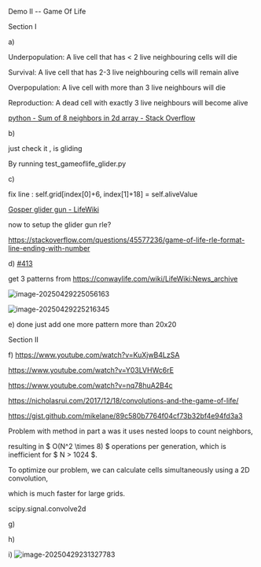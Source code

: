 Demo II -- Game Of Life

Section I

a)

Underpopulation: A live cell that has < 2 live neighbouring cells will die

Survival: A live cell that has 2-3 live neighbouring cells will remain alive

Overpopulation: A live cell with more than 3 live neighbours will die

Reproduction: A dead cell with exactly 3 live neighbours will become alive

[python - Sum of 8 neighbors in 2d array - Stack Overflow](https://stackoverflow.com/questions/36964875/sum-of-8-neighbors-in-2d-array) 



b) 

just check it , is gliding  

By running test_gameoflife_glider.py



c) 

fix line : self.grid[index[0]+6, index[1]+18] = self.aliveValue

[Gosper glider gun - LifeWiki](https://conwaylife.com/wiki/Gosper_glider_gun)

now to setup the glider gun rle?

https://stackoverflow.com/questions/45577236/game-of-life-rle-format-line-ending-with-number



d) [#413](https://edstem.org/au/courses/22228/discussion/2609614)

get 3 patterns from https://conwaylife.com/wiki/LifeWiki:News_archive

![image-20250429225056163](C:\Users\brand\AppData\Roaming\Typora\typora-user-images\image-20250429225056163.png)

![image-20250429225216345](C:\Users\brand\AppData\Roaming\Typora\typora-user-images\image-20250429225216345.png)

e) done just add one more pattern more than 20x20



Section II

f) https://www.youtube.com/watch?v=KuXjwB4LzSA

https://www.youtube.com/watch?v=Y03LVHWc6rE

https://www.youtube.com/watch?v=nq78huA2B4c

https://nicholasrui.com/2017/12/18/convolutions-and-the-game-of-life/

https://gist.github.com/mikelane/89c580b7764f04cf73b32bf4e94fd3a3

Problem with method in part a was it uses nested loops to count neighbors, 

resulting in $ O(N^2 \times 8) $ operations per generation, which is inefficient for $ N > 1024 $.

To optimize our problem, we can calculate cells simultaneously using a 2D convolution, 

which is much faster for large grids.

scipy.signal.convolve2d



g)

h)

i) ![image-20250429231327783](C:\Users\brand\AppData\Roaming\Typora\typora-user-images\image-20250429231327783.png)
